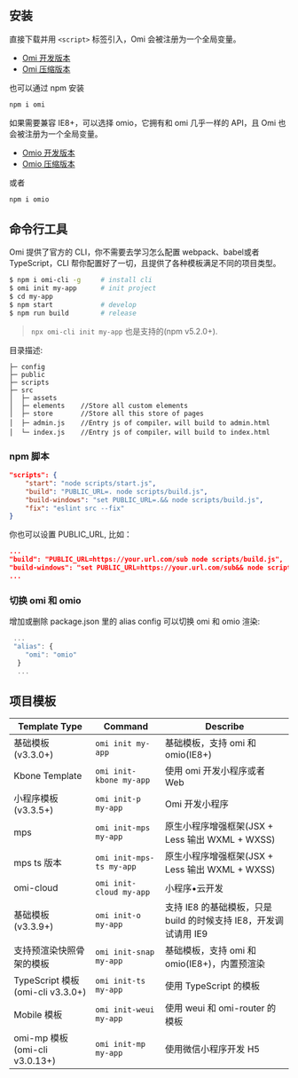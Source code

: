 ## 安装  

直接下载并用 `<script>` 标签引入，Omi 会被注册为一个全局变量。

* [Omi 开发版本](https://unpkg.com/omi@latest/dist/omi.js)
* [Omi 压缩版本](https://unpkg.com/omi@latest/dist/omi.min.js)

也可以通过 npm 安装

```bash
npm i omi
```

如果需要兼容 IE8+，可以选择 omio，它拥有和 omi 几乎一样的 API，且 Omi 也会被注册为一个全局变量。

* [Omio 开发版本](https://unpkg.com/omio@latest/dist/omi.js)
* [Omio 压缩版本](https://unpkg.com/omi@latest/dist/omi.min.js)

或者

```bash
npm i omio
```

## 命令行工具

Omi 提供了官方的 CLI，你不需要去学习怎么配置 webpack、babel或者 TypeScript，CLI 帮你配置好了一切，且提供了各种模板满足不同的项目类型。

```bash
$ npm i omi-cli -g     # install cli
$ omi init my-app      # init project
$ cd my-app            
$ npm start            # develop
$ npm run build        # release
```

> `npx omi-cli init my-app` 也是支持的(npm v5.2.0+).

目录描述:

```
├─ config
├─ public
├─ scripts
├─ src
│  ├─ assets
│  ├─ elements    //Store all custom elements
│  ├─ store       //Store all this store of pages
│  ├─ admin.js    //Entry js of compiler，will build to admin.html
│  └─ index.js    //Entry js of compiler，will build to index.html
```


### npm 脚本

```json
"scripts": {
    "start": "node scripts/start.js",
    "build": "PUBLIC_URL=. node scripts/build.js",
    "build-windows": "set PUBLIC_URL=.&& node scripts/build.js",
    "fix": "eslint src --fix"
}
```

你也可以设置 PUBLIC_URL, 比如：

```json
...
"build": "PUBLIC_URL=https://your.url.com/sub node scripts/build.js",
"build-windows": "set PUBLIC_URL=https://your.url.com/sub&& node scripts/build.js",
...
```

### 切换 omi 和 omio

增加或删除 package.json 里的 alias config 可以切换 omi 和 omio 渲染:

```js
 ...
 "alias": {
    "omi": "omio"
  }
  ...
```
    

## 项目模板

| **Template Type**|  **Command**|  **Describe**|
| ------------ |  -----------|  ----------------- |
|基础模板(v3.3.0+)|`omi init my-app`| 基础模板，支持 omi 和 omio(IE8+)|
|Kbone Template|`omi init-kbone my-app`  | 使用 omi 开发小程序或者 Web|
|小程序模板(v3.3.5+)|`omi init-p my-app`| Omi 开发小程序 |
|mps|`omi init-mps my-app`| 原生小程序增强框架(JSX + Less 输出 WXML + WXSS) |
|mps ts 版本|`omi init-mps-ts my-app`| 原生小程序增强框架(JSX + Less 输出 WXML + WXSS) |
|omi-cloud|`omi init-cloud my-app`| 小程序•云开发|
|基础模板(v3.3.9+)|`omi init-o my-app`| 支持 IE8 的基础模板，只是 build 的时候支持 IE8，开发调试请用 IE9|
|支持预渲染快照骨架的模板|`omi init-snap my-app`| 基础模板，支持 omi 和 omio(IE8+)，内置预渲染|
|TypeScript 模板(omi-cli v3.3.0+)|`omi init-ts my-app`|使用 TypeScript 的模板|
|Mobile 模板|`omi init-weui my-app`| 使用 weui 和 omi-router 的模板|
|omi-mp 模板(omi-cli v3.0.13+)|`omi init-mp my-app`  |使用微信小程序开发 H5|
